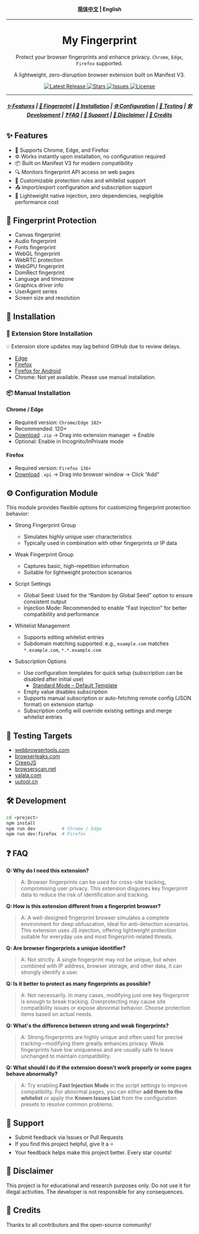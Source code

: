 <h4 align="center">
<a href="./README.md">简体中文</a> | English
</h4>

<hr/>

<h1 align="center">My Fingerprint</h1>

<p align="center">
Protect your browser fingerprints and enhance privacy. <code>Chrome</code>, <code>Edge</code>, <code>Firefox</code> supported.
</p>

<p align="center">
A lightweight, zero-disruption browser extension built on Manifest V3.
</p>


<p align="center">
<a href="https://github.com/omegaee/my-fingerprint/releases">
  <img alt="Latest Release" src="https://img.shields.io/github/v/release/omegaee/my-fingerprint?style=flat">
</a>
<a href="https://github.com/omegaee/my-fingerprint/stargazers">
  <img alt="Stars" src="https://img.shields.io/github/stars/omegaee/my-fingerprint?style=flat">
</a>
<a href="https://github.com/omegaee/my-fingerprint/issues">
  <img alt="Issues" src="https://img.shields.io/github/issues/omegaee/my-fingerprint?style=flat">
</a>
<a href="https://github.com/omegaee/my-fingerprint/blob/main/LICENSE">
  <img alt="License" src="https://img.shields.io/github/license/omegaee/my-fingerprint?style=flat">
</a>
</p>

---

<h5 align="center">
  <a href="#features">✨ Features</a> |
  <a href="#fingerprint">🧬 Fingerprint</a> |
  <a href="#installation">🧰 Installation</a> |
  <a href="#configuration">⚙️ Configuration</a> |
  <a href="#testing">🧪 Testing</a> |
  <a href="#development">🛠️ Development</a> |
  <a href="#faq">❓ FAQ</a> |
  <a href="#support">💝 Support</a> |
  <a href="#disclaimer">📜 Disclaimer</a> |
  <a href="#credits">🙏 Credits</a>
</h5>


## ✨ Features <a id="features"></a>

- 🚀 Supports Chrome, Edge, and Firefox
- ⚙️ Works instantly upon installation, no configuration required
- 📦 Built on Manifest V3 for modern compatibility
- 🔍 Monitors fingerprint API access on web pages
- 🧱 Customizable protection rules and whitelist support
- 📤 Import/export configuration and subscription support
- 🧩 Lightweight native injection, zero dependencies, negligible performance cost

## 🧬 Fingerprint Protection <a id="fingerprint"></a>

- Canvas fingerprint
- Audio fingerprint
- Fonts fingerprint
- WebGL fingerprint
- WebRTC protection
- WebGPU fingerprint
- DomRect fingerprint
- Language and timezone
- Graphics driver info
- UserAgent series
- Screen size and resolution

## 🧰 Installation <a id="installation"></a>

### 🧩 Extension Store Installation

💡 Extension store updates may lag behind GitHub due to review delays.

- [Edge](https://microsoftedge.microsoft.com/addons/detail/mikeajonghdjobhfokpleagjockmmgdk)
- [Firefox](https://addons.mozilla.org/firefox/addon/my-fingerprint/)
- [Firefox for Android](https://addons.mozilla.org/android/addon/my-fingerprint/)
- Chrome: Not yet available. Please use manual installation.

### 📦 Manual Installation

#### Chrome / Edge

- Required version: `Chrome/Edge 102+`
- Recommended: 120+
- [Download](https://github.com/omegaee/my-fingerprint/releases/latest) `.zip` → Drag into extension manager → Enable
- Optional: Enable in Incognito/InPrivate mode

#### Firefox

- Required version: `Firefox 136+`
- [Download](https://github.com/omegaee/my-fingerprint/releases/latest) `.xpi` → Drag into browser window → Click “Add”

## ⚙️ Configuration Module <a id="configuration"></a>

This module provides flexible options for customizing fingerprint protection behavior:

- Strong Fingerprint Group
  - Simulates highly unique user characteristics  
  - Typically used in combination with other fingerprints or IP data

- Weak Fingerprint Group
  - Captures basic, high-repetition information  
  - Suitable for lightweight protection scenarios

- Script Settings
  - Global Seed: Used for the “Random by Global Seed” option to ensure consistent output  
  - Injection Mode: Recommended to enable “Fast Injection” for better compatibility and performance

- Whitelist Management
  - Supports editing whitelist entries  
  - Subdomain matching supported: e.g., `example.com` matches `*.example.com`, `*.*.example.com`

- Subscription Options
  - Use configuration templates for quick setup (subscription can be disabled after initial use)  
    - [Standard Mode – Default Template](https://raw.githubusercontent.com/omegaee/my-fingerprint/main/example/config/template.json)  
  - Empty value disables subscription  
  - Supports manual subscription or auto-fetching remote config (JSON format) on extension startup  
  - Subscription config will override existing settings and merge whitelist entries

## 🧪 Testing Targets <a id="testing"></a>

- [webbrowsertools.com](https://webbrowsertools.com/)
- [browserleaks.com](https://browserleaks.com/)
- [CreepJS](https://abrahamjuliot.github.io/creepjs/)
- [browserscan.net](https://www.browserscan.net/)
- [yalala.com](https://www.yalala.com/)
- [uutool.cn](https://uutool.cn/browser/)

## 🛠️ Development <a id="development"></a>

```bash
cd <project>
npm install
npm run dev          # Chrome / Edge
npm run dev:firefox  # Firefox
```


## ❓ FAQ <a id="faq"></a>

**Q: Why do I need this extension?**
> A: Browser fingerprints can be used for cross-site tracking, compromising user privacy. This extension disguises key fingerprint data to reduce the risk of identification and tracking.

**Q: How is this extension different from a fingerprint browser?**
> A: A well-designed fingerprint browser simulates a complete environment for deep obfuscation, ideal for anti-detection scenarios. This extension uses JS injection, offering lightweight protection suitable for everyday use and most fingerprint-related threats.

**Q: Are browser fingerprints a unique identifier?**
> A: Not strictly. A single fingerprint may not be unique, but when combined with IP address, browser storage, and other data, it can strongly identify a user.

**Q: Is it better to protect as many fingerprints as possible?**
> A: Not necessarily. In many cases, modifying just one key fingerprint is enough to break tracking. Overprotecting may cause site compatibility issues or expose abnormal behavior. Choose protection items based on actual needs.

**Q: What's the difference between strong and weak fingerprints?**
> A: Strong fingerprints are highly unique and often used for precise tracking—modifying them greatly enhances privacy. Weak fingerprints have low uniqueness and are usually safe to leave unchanged to maintain compatibility.

**Q: What should I do if the extension doesn't work properly or some pages behave abnormally?**  
> A: Try enabling **Fast Injection Mode** in the script settings to improve compatibility. For abnormal pages, you can either **add them to the whitelist** or apply the **Known Issues List** from the configuration presets to resolve common problems.


## 💝 Support <a id="support"></a>

- Submit feedback via Issues or Pull Requests
- If you find this project helpful, give it a ⭐
- Your feedback helps make this project better. Every star counts!

## 📜 Disclaimer <a id="disclaimer"></a>

This project is for educational and research purposes only. Do not use it for illegal activities. The developer is not responsible for any consequences.

## 🙏 Credits <a id="credits"></a>

Thanks to all contributors and the open-source community!
